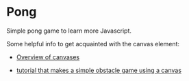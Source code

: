 # Pong
Simple pong game to learn more Javascript.

Some helpful info to get acquainted with the canvas element:

* [Overview of canvases](https://www.w3schools.com/graphics/canvas_intro.asp)

* [tutorial that makes a simple obstacle game using a canvas](https://www.w3schools.com/graphics/game_intro.asp)
